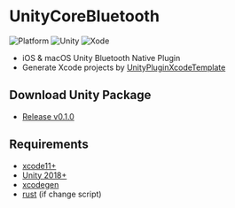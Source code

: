 # UnityCoreBluetooth
![Platform](https://img.shields.io/badge/platform-%20iOS%20%7C%20macOS%20-lightgrey.svg)
![Unity](https://img.shields.io/badge/unity-2018-green.svg)
![Xode](https://img.shields.io/badge/xcode-xcode11-green.svg)

* iOS & macOS Unity Bluetooth Native Plugin
* Generate Xcode projects by [UnityPluginXcodeTemplate](https://github.com/fuziki/UnityPluginXcodeTemplate)

## Download Unity Package
* [Release v0.1.0](https://github.com/fuziki/UnityCoreBluetooth/releases/tag/v0.1.0)

## Requirements
* [xcode11+](https://apps.apple.com/jp/app/xcode/id497799835?mt=12)
* [Unity 2018+](https://unity.com/)
* [xcodegen](https://github.com/yonaskolb/XcodeGen)
* [rust](https://www.rust-lang.org/)  (if change script)
